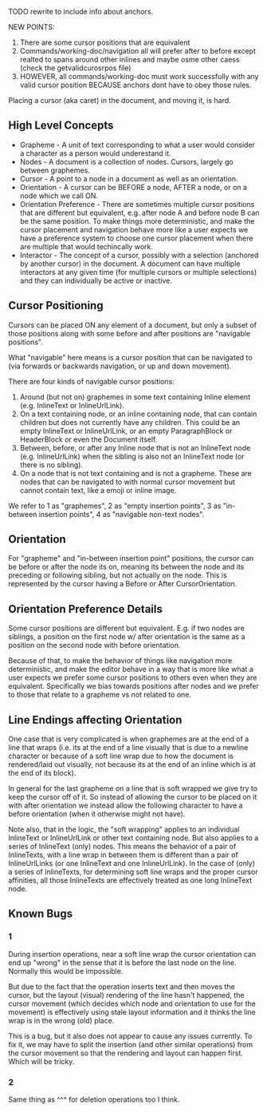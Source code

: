 

TODO rewrite to include info about anchors.

NEW POINTS:
1) There are some cursor positions that are equivalent
2) Commands/working-doc/navigation all will prefer after to before except realted to spans around other inlines and maybe osme other caess (check the getvalidcurosrpos file)
3) HOWEVER, all commands/working-doc must work successfully with any valid cursor position BECAUSE anchors dont have to obey those rules.


Placing a cursor (aka caret) in the document, and moving it, is hard.

## High Level Concepts

* Grapheme - A unit of text corresponding to what a user would consider a character as a person would underestand it.
* Nodes - A document is a collection of nodes. Cursors, largely go between graphemes.
* Cursor - A point to a node in a document as well as an orientation.
* Orientation - A cursor can be BEFORE a node, AFTER a node, or on a node which we call ON.
* Orientation Preference - There are sometimes multiple cursor positions that are different but equivalent, e.g. after node A and before node B can be the same position. To make things more deterministic, and make the cursor placement and navigation behave more like a user expects we have a preference system to choose one cursor placement when there are multiple that would techincally work.
* Interactor - The concept of a cursor, possibly with a selection (anchored by another cursor) in the document. A document can have multiple interactors at any given time (for multiple cursors or multiple selections) and they can individually be active or inactive.

## Cursor Positioning 

Cursors can be placed ON any element of a document, but only a subset of those positions along with some before and after positions are "navigable positions". 

What "navigable" here means is a cursor position that can be navigated to (via forwards or backwards navigation, or up and down movement).

There are four kinds of navigable cursor positions:

1. Around (but not on) graphemes in some text containing Inline element (e.g.
   InlineText or InlineUrlLink).
2. On a text containing node, or an inline containing node, that can contain
   children but does not currently have any children.  This could be an
   empty InlineText or InlineUrlLink, or an empty ParagraphBlock or
   HeaderBlock or even the Document itself.
3. Between, before, or after any Inline node that is not an InlineText
   node (e.g. InlineUrlLink) when the sibling is also not an InlineText
   node (or there is no sibling).
4. On a node that is not text containing and is not a grapheme. These are
   nodes that can be navigated to with normal cursor movement but cannot
   contain text, like a emoji or inline image.


We refer to 1 as "graphemes", 2 as "empty insertion points", 3 as "in-between
insertion points", 4 as "navigable non-text nodes".

## Orientation

For "grapheme" and "in-between insertion point" positions, the cursor can be
before or after the node its on, meaning its between the node and its preceding
or following sibling, but not actually on the node. This is represented by the
cursor having a Before or After CursorOrientation. 

## Orientation Preference Details

Some cursor positions are different but equivalent.  E.g.  if two nodes are
siblings, a position on the first node w/ after orientation is the same as a
position on the second node with before orientation.

Because of that, to make the behavior of things like navigation more
deterministic, and make the editor behave in a way that is more like what a
user expects we prefer some cursor positions to others even when they are
equivalent.  Specifically we bias towards positions after nodes and we prefer
to those that relate to a grapheme vs not related to one.

## Line Endings affecting Orientation

One case that is very complicated is when graphemes are at the end of a line
that wraps (i.e.  its at the end of a line visually that is due to a newline
character or because of a soft line wrap due to how the document is
rendered/laid out visually, not because its at the end of an inline which is
at the end of its block).

In general for the last grapheme on a line that is soft wrapped we give try
to keep the cursor off of it.  So instead of allowing the cursor to be placed
on it with after orientation we instead allow the following character to have a
before orientation (when it otherwise might not have).

Note also, that in the logic, the "soft wrapping" applies to an individual
InlineText or InlineUrlLink or other text containing node.  But also applies
to a series of InlineText (only) nodes.  This means the behavior of a pair of
InlineTexts, with a line wrap in between them is different than a pair of
InlineUrlLinks (or one InlineText and one InlineUrlLink).  In the case of
(only) a series of InlineTexts, for determining soft line wraps and the
proper cursor affinities, all those InlineTexts are effectively treated as
one long InlineText node.

## Known Bugs

### 1
During insertion operations, near a soft line wrap the cursor orientation can
end up "wrong" in the sense that it is before the last node on the line.
Normally this would be impossible.

But due to the fact that the operation inserts text and then moves the
cursor, but the layout (visual) rendering of the line hasn't happened, the
cursor movement (which decides which node and orientation to use for the
movement) is effectively using stale layout information and it thinks the
line wrap is in the wrong (old) place.

This is a bug, but it also does not appear to cause any issues currently.  To
fix it, we may have to split the insertion (and other similar operations)
from the cursor movement so that the rendering and layout can happen first.
Which will be tricky.

### 2

Same thing as ^^^ for deletion operations too I think.